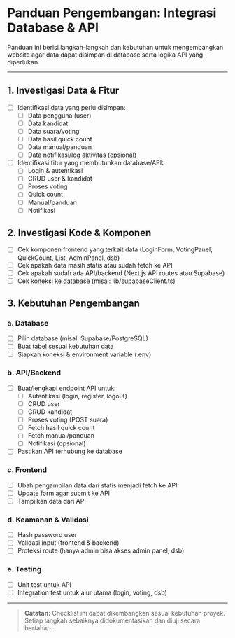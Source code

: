 # Panduan Pengembangan: Integrasi Database & API

Panduan ini berisi langkah-langkah dan kebutuhan untuk mengembangkan website agar data dapat disimpan di database serta logika API yang diperlukan.

---

## 1. Investigasi Data & Fitur

- [ ] Identifikasi data yang perlu disimpan:
  - [ ] Data pengguna (user)
  - [ ] Data kandidat
  - [ ] Data suara/voting
  - [ ] Data hasil quick count
  - [ ] Data manual/panduan
  - [ ] Data notifikasi/log aktivitas (opsional)
- [ ] Identifikasi fitur yang membutuhkan database/API:
  - [ ] Login & autentikasi
  - [ ] CRUD user & kandidat
  - [ ] Proses voting
  - [ ] Quick count
  - [ ] Manual/panduan
  - [ ] Notifikasi

## 2. Investigasi Kode & Komponen

- [ ] Cek komponen frontend yang terkait data (LoginForm, VotingPanel, QuickCount, List, AdminPanel, dsb)
- [ ] Cek apakah data masih statis atau sudah fetch ke API
- [ ] Cek apakah sudah ada API/backend (Next.js API routes atau Supabase)
- [ ] Cek koneksi ke database (misal: lib/supabaseClient.ts)

## 3. Kebutuhan Pengembangan

### a. Database
- [ ] Pilih database (misal: Supabase/PostgreSQL)
- [ ] Buat tabel sesuai kebutuhan data
- [ ] Siapkan koneksi & environment variable (.env)

### b. API/Backend
- [ ] Buat/lengkapi endpoint API untuk:
  - [ ] Autentikasi (login, register, logout)
  - [ ] CRUD user
  - [ ] CRUD kandidat
  - [ ] Proses voting (POST suara)
  - [ ] Fetch hasil quick count
  - [ ] Fetch manual/panduan
  - [ ] Notifikasi (opsional)
- [ ] Pastikan API terhubung ke database

### c. Frontend
- [ ] Ubah pengambilan data dari statis menjadi fetch ke API
- [ ] Update form agar submit ke API
- [ ] Tampilkan data dari API

### d. Keamanan & Validasi
- [ ] Hash password user
- [ ] Validasi input (frontend & backend)
- [ ] Proteksi route (hanya admin bisa akses admin panel, dsb)

### e. Testing
- [ ] Unit test untuk API
- [ ] Integration test untuk alur utama (login, voting, dsb)

---

> **Catatan:**
> Checklist ini dapat dikembangkan sesuai kebutuhan proyek. Setiap langkah sebaiknya didokumentasikan dan diuji secara bertahap. 